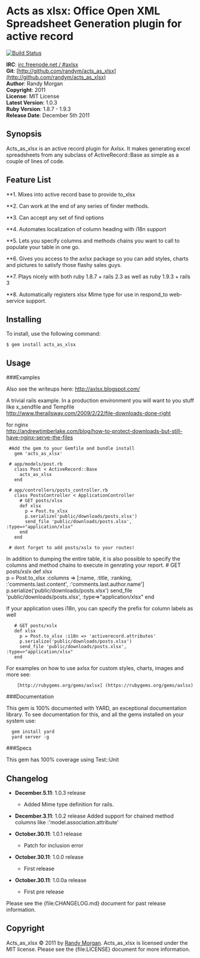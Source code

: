 Acts as xlsx: Office Open XML Spreadsheet Generation plugin for active record
====================================
[![Build Status](https://secure.travis-ci.org/randym/acts_as_xlsx.png)](http://travis-ci.org/randym/acts_as_xlsx/)

**IRC**:          [irc.freenode.net / #axlsx](irc://irc.freenode.net/axlsx)    
**Git**:          [http://github.com/randym/acts_as_xlsx](http://github.com/randym/acts_as_xlsx)   
**Author**:       Randy Morgan   
**Copyright**:    2011      
**License**:      MIT License      
**Latest Version**: 1.0.3 	   
**Ruby Version**: 1.8.7 - 1.9.3  
**Release Date**: December 5th 2011     

Synopsis
--------

Acts_as_xlsx is an active record plugin for Axlsx. It makes generating excel spreadsheets from any subclass of ActiveRecord::Base as simple as a couple of lines of code.

Feature List
------------
                                                                              
**1. Mixes into active record base to provide to_xlsx

**2. Can work at the end of any series of finder methods.
                                                         
**3. Can accept any set of find options                     

**4. Automates localization of column heading with i18n support

**5. Lets you specify columns and methods chains you want to call to populate your table in one go.

**6. Gives you access to the axlsx package so you can add styles, charts and pictures to satisfy those flashy sales guys.

**7. Plays nicely with both ruby 1.8.7 + rails 2.3 as well as ruby 1.9.3 + rails 3

**8. Automatically registers xlsx Mime type for use in respond_to web-service support.

Installing
----------

To install, use the following command:

    $ gem install acts_as_xlsx
    
Usage
-----

###Examples

Also see the writeups here: 
http://axlsx.blogspot.com/

A trivial rails example. In a production environment you will want to you stuff like x_sendfile and Tempfile  
http://www.therailsway.com/2009/2/22/file-downloads-done-right  

for nginx  
http://andrewtimberlake.com/blog/how-to-protect-downloads-but-still-have-nginx-serve-the-files   

     #Add the gem to your Gemfile and bundle install
       gem 'acts_as_xlsx'
      
     # app/models/post.rb
       class Post < ActiveRecord::Base
         acts_as_xlsx
       end

     # app/controllers/posts_controller.rb
       class PostsController < ApplicationController
         # GET posts/xlsx     
         def xlsx
           p = Post.to_xlsx
           p.serialize('public/downloads/posts.xlsx')
           send_file 'public/downloads/posts.xlsx', :type=>"application/xlsx"
         end
       end

     # dont forget to add posts/xslx to your routes!

In addition to dumping the entire table, it is also possible to specify the columns and method chains to execute in genrating your report.
       # GET posts/xslx
       def xlsx	    
         p = Post.to_xlsx :columns => [:name, :title, :ranking, :'comments.last.content', :'comments.last.author.name']
         p.serialize('public/downloads/posts.xlsx')
         send_file 'public/downloads/posts.xlsx', :type=>"application/xlsx"
       end

If your application uses i18n, you can specify the prefix for column labels as well

       # GET posts/xslx
       def xlsx	    
         p = Post.to_xlsx :i18n => 'activerecord.attributes'
         p.serialize('public/downloads/posts.xlsx')
         send_file 'public/downloads/posts.xlsx', :type=>"application/xlsx"
       end
    
For examples on how to use axlsx for custom styles, charts, images and more see:

        [http://rubygems.org/gems/axlsx] (https://rubygems.org/gems/axlsx)

###Documentation

This gem is 100% documented with YARD, an exceptional documentation library. To see documentation for this, and all the gems installed on your system use:

      gem install yard
      yard server -g


###Specs

This gem has 100% coverage using Test::Unit
 
Changelog
---------
- **December.5.11**: 1.0.3 release
  - Added Mime type definition for rails.

- **December.3.11**: 1.0.2 release
    Added support for chained method columns like :'model.association.attribute'

- **October.30.11**: 1.0.1 release
  - Patch for inclusion error

- **October.30.11**: 1.0.0 release
  - First release

- **October.30.11**: 1.0.0a release
  - First pre release
 
Please see the {file:CHANGELOG.md} document for past release information.


Copyright
---------

Acts_as_xlsx &copy; 2011 by [Randy Morgan](mailto:digial.ipseity@gmail.com). Acts_as_xlsx is 
licensed under the MIT license. Please see the {file:LICENSE} document for more information.
